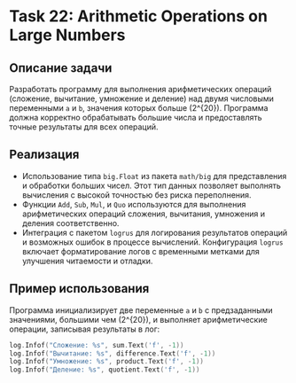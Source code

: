 # Task 22: Arithmetic Operations on Large Numbers

## Описание задачи

Разработать программу для выполнения арифметических операций (сложение, вычитание, умножение и деление) над двумя числовыми переменными `a` и `b`, значения которых больше \(2^{20}\). Программа должна корректно обрабатывать большие числа и предоставлять точные результаты для всех операций.

## Реализация

- Использование типа `big.Float` из пакета `math/big` для представления и обработки больших чисел. Этот тип данных позволяет выполнять вычисления с высокой точностью без риска переполнения.
- Функции `Add`, `Sub`, `Mul`, и `Quo` используются для выполнения арифметических операций сложения, вычитания, умножения и деления соответственно.
- Интеграция с пакетом `logrus` для логирования результатов операций и возможных ошибок в процессе вычислений. Конфигурация `logrus` включает форматирование логов с временными метками для улучшения читаемости и отладки.

## Пример использования

Программа инициализирует две переменные `a` и `b` с предзаданными значениями, большими чем \(2^{20}\), и выполняет арифметические операции, записывая результаты в лог:

```go
log.Infof("Сложение: %s", sum.Text('f', -1))
log.Infof("Вычитание: %s", difference.Text('f', -1))
log.Infof("Умножение: %s", product.Text('f', -1))
log.Infof("Деление: %s", quotient.Text('f', -1))
```

